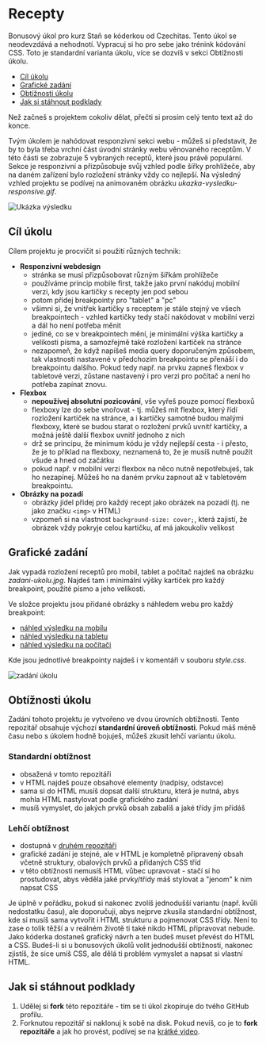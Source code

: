 # Recepty
Bonusový úkol pro kurz Staň se kóderkou od Czechitas. Tento úkol se neodevzdává a nehodnotí. Vypracuj si ho pro sebe jako trénink kódování CSS. Toto je standardní varianta úkolu, více se dozvíš v sekci Obtížnosti úkolu.

- [Cíl úkolu](#Cíl-úkolu)
- [Grafické zadání](#Grafické-zadání)
- [Obtížnosti úkolu](#Obtížnosti-úkolu)
- [Jak si stáhnout podklady](#Jak-si-stáhnout-podklady)

Než začneš s projektem cokoliv dělat, přečti si prosím celý tento text až do konce.

Tvým úkolem je nahódovat responzivní sekci webu - můžeš si představit, že by to byla třeba vrchní část úvodní stránky webu věnovaného receptům. V této části se zobrazuje 5 vybraných receptů, které jsou právě populární. Sekce je responzivní a přizpůsobuje svůj vzhled podle šířky prohlížeče, aby na daném zařízení bylo rozložení stránky vždy co nejlepší. Na výsledný vzhled projektu se podívej na animovaném obrázku *ukazka-vysledku-responsive.gif*.

![Ukázka výsledku](ukazka-vysledku-responsive.gif)

## Cíl úkolu
Cílem projektu je procvičit si použití různých technik:
- **Responzivní webdesign**
  - stránka se musí přizpůsobovat různým šířkám prohlížeče
  - používáme princip mobile first, takže jako první nakóduj mobilní verzi, kdy jsou kartičky s recepty jen pod sebou
  - potom přidej breakpointy pro "tablet" a "pc"
  - všimni si, že vnitřek kartičky s receptem je stále stejný ve všech breakpointech - vzhled kartičky tedy stačí nakódovat v mobilní verzi a dál ho není potřeba měnit
  - jediné, co se v breakpointech mění, je minimální výška kartičky a velikosti písma, a samozřejmě také rozložení kartiček na stránce
  - nezapomeň, že když napíšeš media query doporučeným způsobem, tak vlastnosti nastavené v předchozím breakpointu se přenáší i do breakpointu dalšího. Pokud tedy např. na prvku zapneš flexbox v tabletové verzi, zůstane nastavený i pro verzi pro počítač a není ho potřeba zapínat znovu.
- **Flexbox**
  - **nepoužívej absolutní pozicování**, vše vyřeš pouze pomocí flexboxů
  - flexboxy lze do sebe vnořovat - tj. můžeš mít flexbox, který řídí rozložení kartiček na stránce, a i kartičky samotné budou malými flexboxy, které se budou starat o rozložení prvků uvnitř kartičky, a možná ještě další flexbox uvnitř jednoho z nich
  - drž se principu, že minimum kódu je vždy nejlepší cesta - i přesto, že je to příklad na flexboxy, neznamená to, že je musíš nutně použít všude a hned od začátku
  - pokud např. v mobilní verzi flexbox na něco nutně nepotřebuješ, tak ho nezapínej. Můžeš ho na daném prvku zapnout až v tabletovém breakpointu.
- **Obrázky na pozadí**
  - obrázky jídel přidej pro každý recept jako obrázek na pozadí (tj. ne jako značku `<img>` v HTML)
  - vzpomeň si na vlastnost `background-size: cover;`, která zajistí, že obrázek vždy pokryje celou kartičku, ať má jakoukoliv velikost

## Grafické zadání
Jak vypadá rozložení receptů pro mobil, tablet a počítač najdeš na obrázku *zadani-ukolu.jpg*. Najdeš tam i minimální výšky kartiček pro každý breakpoint, použité písmo a jeho velikosti.

Ve složce projektu jsou přidané obrázky s náhledem webu pro každý breakpoint:
- [náhled výsledku na mobilu](ukazka-mobil.jpg)
- [náhled výsledku na tabletu](ukazka-tablet.jpg)
- [náhled výsledku na počítači](ukazka-pc.jpg)

Kde jsou jednotlivé breakpointy najdeš i v komentáři v souboru *style.css*.

![zadání úkolu](zadani-ukolu.jpg)

## Obtížnosti úkolu
Zadání tohoto projektu je vytvořeno ve dvou úrovních obtížnosti. Tento repozitář obsahuje výchozí **standardní úroveň obtížnosti**. Pokud máš méně času nebo s úkolem hodně bojuješ, můžeš zkusit lehčí variantu úkolu.

### Standardní obtížnost
- obsažená v tomto repozitáři
- v HTML najdeš pouze obsahové elementy (nadpisy, odstavce)
- sama si do HTML musíš dopsat další strukturu, která je nutná, abys mohla HTML nastylovat podle grafického zadání
- musíš vymyslet, do jakých prvků obsah zabalíš a jaké třídy jim přidáš

### Lehčí obtížnost
- dostupná v [druhém repozitáři](https://github.com/Czechitas-Koderka-podklady/PROJEKT-Recepty-lehci)
- grafické zadání je stejné, ale v HTML je kompletně připravený obsah včetně struktury, obalových prvků a přidaných CSS tříd
- v této obtížnosti nemusíš HTML vůbec upravovat - stačí si ho prostudovat, abys věděla jaké prvky/třídy máš stylovat a "jenom" k nim napsat CSS

Je úplně v pořádku, pokud si nakonec zvolíš jednodušší variantu (např. kvůli nedostatku času), ale doporučuji, abys nejprve zkusila standardní obtížnost, kde si musíš sama vytvořit i HTML strukturu a pojmenovat CSS třídy. Není to zase o tolik těžší a v reálném životě ti také nikdo HTML připravovat nebude. Jako kóderka dostaneš grafický návrh a ten budeš muset převést do HTML a CSS. Budeš-li si u bonusových úkolů volit jednodušší obtížnosti, nakonec zjistíš, že sice umíš CSS, ale dělá ti problém vymyslet a napsat si vlastní HTML.

## Jak si stáhnout podklady
1. Udělej si **fork** této repozitáře - tím se ti úkol zkopíruje do tvého GitHub profilu.
2. Forknutou repozitář si naklonuj k sobě na disk.
Pokud nevíš, co je to **fork repozitáře** a jak ho provést, podívej se na [krátké video](https://youtu.be/K7rE3jRCjD4).